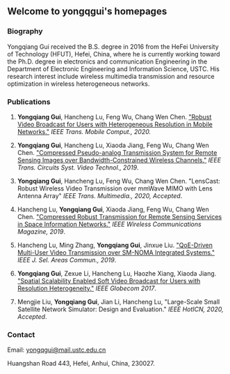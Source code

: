 ## Welcome to yongqgui's homepages

### Biography
Yongqiang Gui received the B.S. degree in 2016 from the HeFei University of Technology (HFUT), Hefei, China, where he is currently working toward the Ph.D. degree in electronics and communication Engineering in the Department of Electronic Engineering and Information Science, USTC. His research interest include wireless multimedia transmission and resource optimization in wireless heterogeneous networks.

### Publications

1. **Yongqiang Gui**, Hancheng Lu, Feng Wu, Chang Wen Chen. ["Robust Video Broadcast for Users with Heterogeneous Resolution in Mobile Networks."](https://ieeexplore.ieee.org/document/9105121) *IEEE Trans. Mobile Comput., 2020.*

2. **Yongqiang Gui**, Hancheng Lu, Xiaoda Jiang, Feng Wu, Chang Wen Chen. ["Compressed Pseudo-analog Transmission System for Remote Sensing Images over Bandwidth-Constrained Wireless Channels."](https://ieeexplore.ieee.org/document/8795548) *IEEE Trans. Circuits Syst. Video Technol., 2019*.

3. **Yongqiang Gui**, Hancheng Lu, Feng Wu, Chang Wen Chen. "LensCast: Robust Wireless Video Transmission over mmWave MIMO with Lens Antenna Array" *IEEE Trans. Multimedia., 2020, Accepted*.

4. Hancheng Lu, **Yongqiang Gui**, Xiaoda Jiang, Feng Wu, Chang Wen Chen. ["Compressed Robust Transmission for Remote Sensing Services in Space Information Networks."](https://ieeexplore.ieee.org/abstract/document/8700140/) *IEEE Wireless Communications Magazine, 2019*.

5. Hancheng Lu, Ming Zhang, **Yongqiang Gui**, Jinxue Liu. ["QoE-Driven Multi-User Video Transmission over SM-NOMA Integrated Systems."](https://ieeexplore.ieee.org/abstract/document/8765339) *IEEE J. Sel. Areas Commun., 2019*.

6. **Yongqiang Gui**, Zexue Li, Hancheng Lu, Haozhe Xiang, Xiaoda Jiang. ["Spatial Scalability Enabled Soft Video Broadcast for Users with Resolution Heterogeneity."](https://ieeexplore.ieee.org/abstract/document/8254130) *IEEE Globecom 2017*.

7. Mengjie Liu, **Yongqiang Gui**, Jian Li, Hancheng Lu, "Large-Scale Small Satellite Network Simulator: Design and Evaluation." *IEEE HotICN, 2020, Accepted*.


### Contact

Email: yongqgui@mail.ustc.edu.cn

Huangshan Road 443, Hefei, Anhui, China, 230027.
